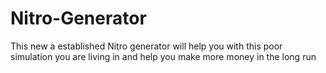 # Nitro-Generator
This new a established Nitro generator will help you with this poor simulation you are living in and help you make more money in the long run
